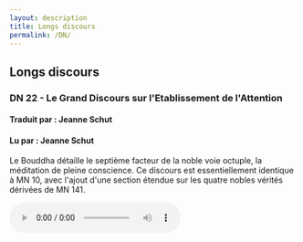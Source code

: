 ```yaml
---
layout: description
title: Longs discours
permalink: /DN/
---
```

## Longs discours

### DN 22 - Le Grand Discours sur l'Etablissement de l'Attention
#### Traduit par : Jeanne Schut
#### Lu par : Jeanne Schut
  
Le Bouddha détaille le septième facteur de la noble voie octuple, la méditation de pleine conscience. Ce discours est essentiellement identique à MN 10, avec l'ajout d'une section étendue sur les quatre nobles vérités dérivées de MN 141.

<div class="center">
  <audio
       width="300"
       height="32"
       controls="controls"
       src="https://docs.google.com/uc?export=open&amp;id=1wDtie99mj8k1Mbhn_FdVLkHaxnZ23RDN"
       type="audio/mp3">
  </audio>
</div>
